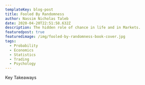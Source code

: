 ```yaml
---
templateKey: blog-post
title: Fooled By Randomness
author: Nassim Nicholas Taleb
date: 2020-04-20T22:51:58.632Z
description: The hidden role of chance in life and in Markets.
featuredpost: true
featuredimage: /img/fooled-by-randomness-book-cover.jpg
tags:
  - Probability
  - Economics
  - Statistics
  - Trading
  - Psychology
---
```

Key Takeaways